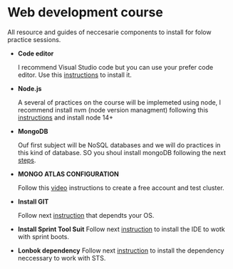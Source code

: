 # Web development course 

All resource and guides of neccesarie components to install for folow practice sessions.

* **Code editor**

    I recommend Visual Studio code but you can use your prefer code editor.
  Use this [instructions](https://code.visualstudio.com/docs/setup/setup-overview) to install it.

* **Node.js**

  A several of practices on the course will be implemeted using node, I recommend install nvm (node version managment) following this [instructions](https://midu.dev/como-instalar-node-en-mac-y-windows/) and install node 14+

* **MongoDB**

  Ouf first subject will be NoSQL databases and we will do practices in this kind of database. SO you shoul install mongoDB following the next [steps](https://platzi.com/blog/como-instalar-mongodb-en-window-linux-y-mac/?utm_source=google&utm_medium=cpc&utm_campaign=12915366154&utm_adgroup=&utm_content=&gclsrc=aw.ds&&gclid=CjwKCAjwybyJBhBwEiwAvz4G78vAkicHfy6s6nVpDIZtEOE7Auop6rHAV4YcvM24anCpmqTbX0UCXRoC2uMQAvD_BwE). 

* **MONGO ATLAS CONFIGURATION**

  Follow this [video](https://www.youtube.com/watch?v=rPqRyYJmx2g&ab_channel=MongoDB) instructions to create a free account and test cluster.

* **Install GIT**

  Follow next [instruction](https://www.linode.com/docs/guides/how-to-install-git-on-linux-mac-and-windows/) that dependts your OS.

* **Install Sprint Tool Suit**
  Follow next [instruction](https://www.linode.com/docs/guides/how-to-install-git-on-linux-mac-and-windows/) to install the IDE to wotk with sprint boots.
  
* **Lonbok dependency**
  Follow next [instruction](https://projectlombok.org/setup/eclipse) to install the dependency neccessary to work with STS.
